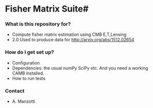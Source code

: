 # Fisher Matrix Suite#
### What is this repository for? ###

* Compute fisher matrix estimation using CMB E,T,Lensing
* 2.0 Used to produce data for http://arxiv.org/abs/1512.02654

### How do I get set up? ###

* Configuration
* Dependencies: the usual numPy SciPy etc. And you need a working CAMB installed.
* How to run tests

### Contact ###

* A. Manzotti